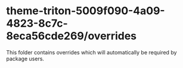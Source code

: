 # theme-triton-5009f090-4a09-4823-8c7c-8eca56cde269/overrides

This folder contains overrides which will automatically be required by package users.
